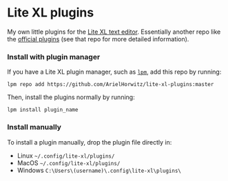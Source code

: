 # Lite XL plugins

My own little plugins for the [Lite XL text editor](https://github.com/lite-xl/lite-xl). Essentially another repo like the [official plugins](https://github.com/lite-xl/lite-xl-plugins) (see that repo for more detailed information).

### Install with plugin manager
If you have a Lite XL plugin manager, such as [`lpm`](https://github.com/adamharrison/lite-xl-plugin-manager),
add this repo by running:
```
lpm repo add https://github.com/ArielHorwitz/lite-xl-plugins:master
```
Then, install the plugins normally by running:
```
lpm install plugin_name
```

### Install manually
To install a plugin manually, drop the plugin file directly in:
* Linux `~/.config/lite-xl/plugins/`
* MacOS `~/.config/lite-xl/plugins/`
* Windows `C:\Users\(username)\.config\lite-xl\plugins\`
